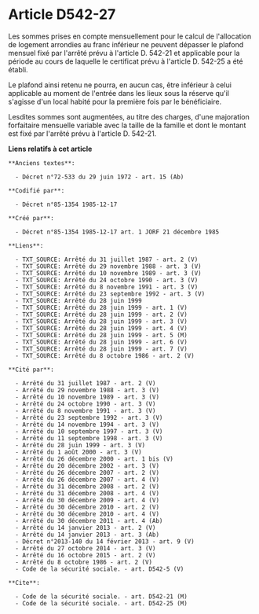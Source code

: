 # Article D542-27

Les sommes prises en compte mensuellement pour le calcul de l'allocation de logement arrondies au franc inférieur ne peuvent
dépasser le plafond mensuel fixé par l'arrêté prévu à l'article D. 542-21 et applicable pour la période au cours de laquelle
le certificat prévu à l'article D. 542-25 a été établi. 

Le plafond ainsi retenu ne pourra, en aucun cas, être inférieur à celui applicable au moment de l'entrée dans les lieux sous
la réserve qu'il s'agisse d'un local habité pour la première fois par le bénéficiaire. 

Lesdites sommes sont augmentées, au titre des charges, d'une majoration forfaitaire mensuelle variable avec la taille de la
famille et dont le montant est fixé par l'arrêté prévu à l'article D. 542-21.

**Liens relatifs à cet article**

	**Anciens textes**:

	  - Décret n°72-533 du 29 juin 1972 - art. 15 (Ab)

	**Codifié par**:

	  - Décret n°85-1354 1985-12-17

	**Créé par**:

	  - Décret n°85-1354 1985-12-17 art. 1 JORF 21 décembre 1985

	**Liens**:

	  - TXT_SOURCE: Arrêté du 31 juillet 1987 - art. 2 (V)
	  - TXT_SOURCE: Arrêté du 29 novembre 1988 - art. 3 (V)
	  - TXT_SOURCE: Arrêté du 10 novembre 1989 - art. 3 (V)
	  - TXT_SOURCE: Arrêté du 24 octobre 1990 - art. 3 (V)
	  - TXT_SOURCE: Arrêté du 8 novembre 1991 - art. 3 (V)
	  - TXT_SOURCE: Arrêté du 23 septembre 1992 - art. 3 (V)
	  - TXT_SOURCE: Arrêté du 28 juin 1999
	  - TXT_SOURCE: Arrêté du 28 juin 1999 - art. 1 (V)
	  - TXT_SOURCE: Arrêté du 28 juin 1999 - art. 2 (V)
	  - TXT_SOURCE: Arrêté du 28 juin 1999 - art. 3 (V)
	  - TXT_SOURCE: Arrêté du 28 juin 1999 - art. 4 (V)
	  - TXT_SOURCE: Arrêté du 28 juin 1999 - art. 5 (M)
	  - TXT_SOURCE: Arrêté du 28 juin 1999 - art. 6 (V)
	  - TXT_SOURCE: Arrêté du 28 juin 1999 - art. 7 (V)
	  - TXT_SOURCE: Arrêté du 8 octobre 1986 - art. 2 (V)

	**Cité par**:

	  - Arrêté du 31 juillet 1987 - art. 2 (V)
	  - Arrêté du 29 novembre 1988 - art. 3 (V)
	  - Arrêté du 10 novembre 1989 - art. 3 (V)
	  - Arrêté du 24 octobre 1990 - art. 3 (V)
	  - Arrêté du 8 novembre 1991 - art. 3 (V)
	  - Arrêté du 23 septembre 1992 - art. 3 (V)
	  - Arrêté du 14 novembre 1994 - art. 3 (V)
	  - Arrêté du 10 septembre 1997 - art. 3 (V)
	  - Arrêté du 11 septembre 1998 - art. 3 (V)
	  - Arrêté du 28 juin 1999 - art. 3 (V)
	  - Arrêté du 1 août 2000 - art. 3 (V)
	  - Arrêté du 26 décembre 2000 - art. 1 bis (V)
	  - Arrêté du 20 décembre 2002 - art. 3 (V)
	  - Arrêté du 26 décembre 2007 - art. 2 (V)
	  - Arrêté du 26 décembre 2007 - art. 4 (V)
	  - Arrêté du 31 décembre 2008 - art. 2 (V)
	  - Arrêté du 31 décembre 2008 - art. 4 (V)
	  - Arrêté du 30 décembre 2009 - art. 4 (V)
	  - Arrêté du 30 décembre 2010 - art. 2 (V)
	  - Arrêté du 30 décembre 2010 - art. 4 (V)
	  - Arrêté du 30 décembre 2011 - art. 4 (Ab)
	  - Arrêté du 14 janvier 2013 - art. 2 (V)
	  - Arrêté du 14 janvier 2013 - art. 3 (Ab)
	  - Décret n°2013-140 du 14 février 2013 - art. 9 (V)
	  - Arrêté du 27 octobre 2014 - art. 3 (V)
	  - Arrêté du 16 octobre 2015 - art. 2 (V)
	  - Arrêté du 8 octobre 1986 - art. 2 (V)
	  - Code de la sécurité sociale. - art. D542-5 (V)

	**Cite**:

	  - Code de la sécurité sociale. - art. D542-21 (M)
	  - Code de la sécurité sociale. - art. D542-25 (M)
